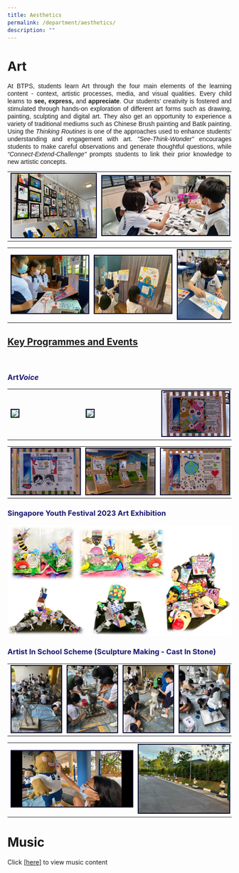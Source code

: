 ```yaml
---
title: Aesthetics
permalink: /department/aesthetics/
description: ""
---
```

# Art
<p align="justify"><font face="Arial">
At BTPS, students learn Art through the four main elements of the learning content - context, artistic processes, media, and visual qualities. Every child learns to <b>see, express,</b> and <b>appreciate</b>. Our students’ creativity is fostered and stimulated through hands-on exploration of different art forms such as drawing, painting, sculpting and digital art. They also get an opportunity to experience a variety of traditional mediums such as Chinese Brush painting and Batik painting. 
Using the <i>Thinking Routines</i> is one of the approaches used to enhance students’ understanding and engagement with art. <i>"See-Think-Wonder"</i> encourages students to make careful observations and generate thoughtful questions, while <i>“Connect-Extend-Challenge"</i> prompts students to link their prior knowledge to new artistic concepts. </font></p>
<table><tbody><tr><td width="200"><img style="border:2px solid #0A0B30" src="/images/art0001.jpeg"></td><td width="300"><img style="border:2px solid #0A0B30" src="/images/art0002.jpeg"></td></tr></tbody></table><table><tbody><tr><td width="300"><img style="border:2px solid #0A0B30" src="/images/art0003.jpeg"></td><td width="300"><img style="border:2px solid #0A0B30" src="/images/art0004.jpeg"></td><td width="200"><img style="border:2px solid #0A0B30" src="/images/art005.jpeg"></td></tr></tbody></table>

<h2><u>Key Programmes and Events</u></h2><br>
<font color="#191970"><h3>Art<i>Voice</i></h3></font>
<table><tbody><tr><td width="200"><img style="border:2px solid #0A0B30" src="/images/artvoice001.jpg"></td><td width="200"><img style="border:2px solid #0A0B30" src="/images/artvoice002.jpg"></td><td width="200"><img style="border:2px solid #0A0B30" src="/images/artvoice003.jpg"></td></tr></tbody></table>
<table><tbody><tr><td width="200"><img style="border:2px solid #0A0B30" src="/images/artvoice004.jpg"></td><td width="200"><img style="border:2px solid #0A0B30" src="/images/artvoice005.jpg"></td><td width="200"><img style="border:2px solid #0A0B30" src="/images/artvoice006.jpg"></td></tr></tbody></table>


<font color="#191970"><h3>Singapore Youth Festival 2023 Art Exhibition</h3></font>
<img src="/images/art003.jpg">​

<font color="#191970"><h3>Artist In School Scheme (Sculpture Making - Cast In Stone)</h3></font>
<table><tbody><tr><td width="200"><img style="border:2px solid #0A0B30" src="/images/artistinschool001.jpeg"></td><td width="200"><img style="border:2px solid #0A0B30" src="/images/artistinschool002.jpeg"></td><td width="200"><img style="border:2px solid #0A0B30" src="/images/artistinschool003.jpeg"></td><td width="200"><img style="border:2px solid #0A0B30" src="/images/artistinschool004.jpeg"></td></tr></tbody></table>
<table><tbody><tr><td width="400"><img style="border:2px solid #0A0B30" src="/images/artistinschool005.jpeg"></td><td width="300"><img style="border:2px solid #0A0B30" src="/images/artistinschool006.jpeg"></td></tr></tbody></table>

# Music
Click [[here]](/key-programmes/learning-for-life-programme/) to view music content